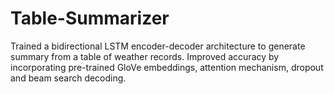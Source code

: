 # Table-Summarizer

Trained a bidirectional LSTM encoder-decoder architecture to generate summary from a table of weather records.
Improved accuracy by incorporating pre-trained GloVe embeddings, attention mechanism, dropout and beam search decoding.
